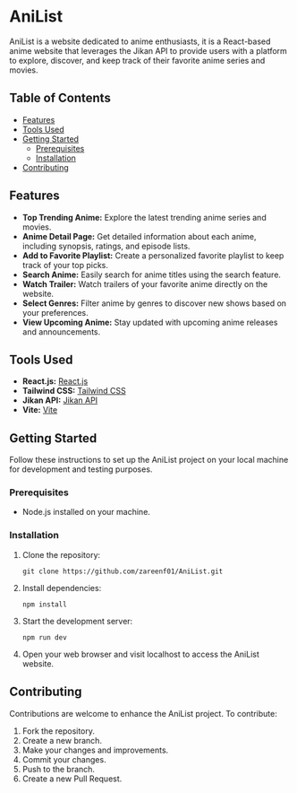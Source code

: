 # AniList
AniList is a website dedicated to anime enthusiasts, it is a React-based anime website that leverages the Jikan API to provide users with a platform to explore, discover, and keep track of their favorite anime series and movies.

## Table of Contents
- [Features](#features)
- [Tools Used](#tools-used)
- [Getting Started](#getting-started)
  - [Prerequisites](#prerequisites)
  - [Installation](#installation)
- [Contributing](#contributing)


## Features
- **Top Trending Anime:** Explore the latest trending anime series and movies.
- **Anime Detail Page:** Get detailed information about each anime, including synopsis, ratings, and episode lists.
- **Add to Favorite Playlist:** Create a personalized favorite playlist to keep track of your top picks.
- **Search Anime:** Easily search for anime titles using the search feature.
- **Watch Trailer:** Watch trailers of your favorite anime directly on the website.
- **Select Genres:** Filter anime by genres to discover new shows based on your preferences.
- **View Upcoming Anime:** Stay updated with upcoming anime releases and announcements.


## Tools Used
- **React.js:** [React.js](https://reactjs.org/)
- **Tailwind CSS:** [Tailwind CSS](https://tailwindcss.com/)
- **Jikan API:** [Jikan API](https://jikan.moe/)
- **Vite:** [Vite](https://vitejs.dev/)


## Getting Started
Follow these instructions to set up the AniList project on your local machine for development and testing purposes.

### Prerequisites
- Node.js installed on your machine.

### Installation
1. Clone the repository:
   
   ```
   git clone https://github.com/zareenf01/AniList.git
   ```

2. Install dependencies:

   ```
   npm install
   ```

3. Start the development server:

   ```
   npm run dev
   ```

4. Open your web browser and visit localhost to access the AniList website.


## Contributing

Contributions are welcome to enhance the AniList project. To contribute:
1. Fork the repository.
2. Create a new branch.
3. Make your changes and improvements.
4. Commit your changes.
5. Push to the branch.
6. Create a new Pull Request.

